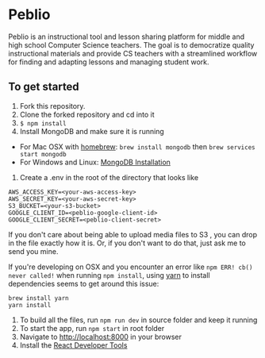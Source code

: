 # Peblio

Peblio is an instructional tool and lesson sharing platform for middle and high school Computer Science teachers. The goal is to democratize quality instructional materials and provide CS teachers with a streamlined workflow for finding and adapting lessons and managing student work.

## To get started

1. Fork this repository.
1. Clone the forked repository and cd into it
1. `$ npm install`
1. Install MongoDB and make sure it is running
  * For Mac OSX with [homebrew](https://brew.sh/): `brew install mongodb` then `brew services start mongodb`
  * For Windows and Linux: [MongoDB Installation](https://docs.mongodb.com/manual/installation/)
1. Create a .env in the root of the directory that looks like
```
AWS_ACCESS_KEY=<your-aws-access-key>
AWS_SECRET_KEY=<your-aws-secret-key>
S3_BUCKET=<your-s3-bucket>
GOOGLE_CLIENT_ID=<peblio-google-client-id>
GOOGLE_CLIENT_SECRET=<peblio-client-secret>
 ```
 If you don't care about being able to upload media files to S3 , you can drop in the file exactly how it is. Or, if you don't want to do that, just ask me to send you mine.

If you're developing on OSX and you encounter an error like `npm ERR! cb() never called!` when running `npm install`, using [yarn](https://yarnpkg.com/lang/en/) to install dependencies seems to get around this issue:
```
brew install yarn
yarn install
```
1. To build all the files, run `npm run dev` in source folder and keep it running
1. To start the app, run `npm start` in root folder
1. Navigate to [http://localhost:8000](http://localhost:8000) in your browser
1. Install the [React Developer Tools](https://chrome.google.com/webstore/detail/react-developer-tools/fmkadmapgofadopljbjfkapdkoienihi?hl=en)
